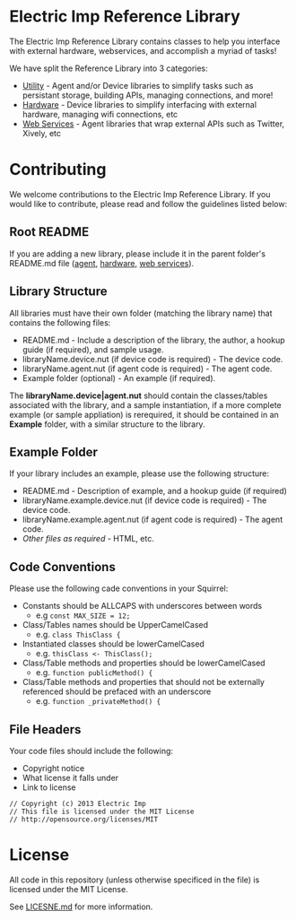 Electric Imp Reference Library
==============================
The Electric Imp Reference Library contains classes to help you interface with external hardware, webservices, and accomplish a myriad of tasks!

We have split the Reference Library into 3 categories:

- [Utility](/utility) - Agent and/or Device libraries to simplify tasks such as persistant storage, building APIs, managing connections, and more!
- [Hardware](/hardware) - Device libraries to simplify interfacing with external hardware, managing wifi connections, etc
- [Web Services](/webservices) - Agent libraries that wrap external APIs such as Twitter, Xively, etc

Contributing
============
We welcome contributions to the Electric Imp Reference Library. If you would like to contribute, please read and follow the guidelines listed below:

Root README
-----------
If you are adding a new library, please include it in the parent folder's README.md file ([agent](/agent/README.md), [hardware](/hardware/README.md), [web services](/webservices/README.md)).

Library Structure
-----------------
All libraries must have their own folder (matching the library name) that contains the following files:

- README.md - Include a description of the library, the author, a hookup guide (if required), and sample usage. 
- libraryName.device.nut (if device code is required) - The device code.
- libraryName.agent.nut (if agent code is required) - The agent code.
- Example folder (optional) - An example (if required).

The **libraryName.device|agent.nut** should contain the classes/tables associated with the library, and a sample instantiation, if a more complete example (or sample appliation) is rerequired, it should be contained in an **Example** folder, with a similar structure to the library. 

Example Folder
--------------
If your library includes an example, please use the following structure:

- README.md - Description of example, and a hookup guide (if required)
- libraryName.example.device.nut (if device code is required) - The device code.
- libraryName.example.agent.nut (if agent code is required) - The agent code.
- *Other files as required* - HTML, etc.

Code Conventions
----------------
Please use the following cade conventions in your Squirrel:

- Constants should be ALLCAPS with underscores between words 
  - e.g ```const MAX_SIZE = 12;```
- Class/Tables names should be UpperCamelCased 
  - e.g. ```class ThisClass {```
- Instantiated classes should be lowerCamelCased 
  - e.g. ```thisClass <- ThisClass();```
- Class/Table methods and properties should be lowerCamelCased
  - e.g. ```function publicMethod() {```
- Class/Table methods and properties that should not be externally referenced should be prefaced with an underscore 
  - e.g. ```function _privateMethod() {```

File Headers
------------
Your code files should include the following:

- Copyright notice
- What license it falls under
- Link to license

```
// Copyright (c) 2013 Electric Imp
// This file is licensed under the MIT License
// http://opensource.org/licenses/MIT
```

License
=======
All code in this repository (unless otherwise specificed in the file) is licensed under the MIT License.

See [LICESNE.md](/LICENSE.md) for more information.
